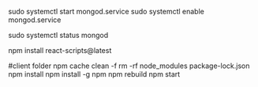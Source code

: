 sudo systemctl start mongod.service
sudo systemctl enable mongod.service

sudo systemctl status mongod

npm install react-scripts@latest

#client folder
npm cache clean -f
rm -rf node_modules package-lock.json
npm install
npm install -g npm
npm rebuild
npm start

